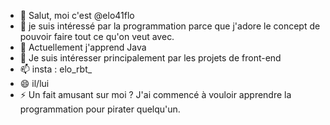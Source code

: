 - 👋 Salut, moi c'est @elo41flo
- 👀 je suis intéressé par la programmation parce que j'adore le concept de pouvoir faire tout ce qu'on veut avec.
- 🌱 Actuellement j'apprend Java
- 💞️ Je suis intéresser principalement par les projets de front-end
- 📫 insta : elo_rbt_
- 😄 il/lui
- ⚡ Un fait amusant sur moi ? J'ai commencé à vouloir apprendre la programmation pour pirater quelqu'un.

<!---
elo41flo/elo41flo is a ✨ special ✨ repository because its `README.md` (this file) appears on your GitHub profile.
You can click the Preview link to take a look at your changes.
--->
